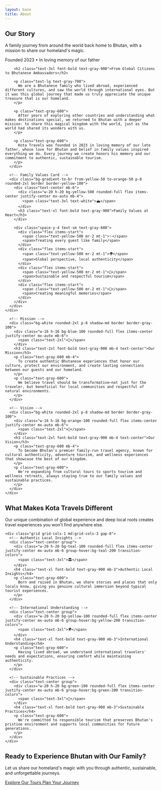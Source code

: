 ```yaml
---
layout: base
title: About
---
```


<!-- Hero Section -->
<section class="py-16 bg-gradient-to-br from-blue-600 to-teal-500 text-white">
  <div class="container mx-auto px-6 text-center">
    <h1 class="text-4xl font-bold mb-4">Our Story</h1>
    <p class="text-xl text-blue-100 max-w-2xl mx-auto">
      A family journey from around the world back home to Bhutan, with a mission to share our homeland's magic.
    </p>
  </div>
</section>

<!-- Main Story -->
<section class="py-16 bg-white">
  <div class="container mx-auto px-6">
    <div class="grid grid-cols-1 lg:grid-cols-2 gap-12 items-center">
      <div class="space-y-6">
        <div class="inline-block bg-yellow-100 text-yellow-700 px-4 py-2 rounded-full text-sm font-medium">
          Founded 2023 • In loving memory of our father
        </div>
        
        <h2 class="text-3xl font-bold text-gray-900">From Global Citizens to Bhutanese Ambassadors</h2>
        
        <p class="text-lg text-gray-700">
          We are a Bhutanese family who lived abroad, experienced different cultures, and saw the world through international eyes. But it was this global journey that made us truly appreciate the unique treasure that is our homeland.
        </p>
        
        <p class="text-gray-600">
          After years of exploring other countries and understanding what makes destinations special, we returned to Bhutan with a deeper mission: to share this magical kingdom with the world, just as the world had shared its wonders with us.
        </p>
        
        <p class="text-gray-600">
          Kota Travels was founded in 2023 in loving memory of our late father, whose love for Bhutan and belief in family values inspired everything we do. Every journey we create honors his memory and our commitment to authentic, sustainable tourism.
        </p>
      </div>
      
      <!-- Family Values Card -->
      <div class="bg-gradient-to-br from-yellow-50 to-orange-50 p-8 rounded-2xl border border-yellow-100">
        <div class="text-center mb-6">
          <div class="w-20 h-20 bg-yellow-500 rounded-full flex items-center justify-center mx-auto mb-4">
            <span class="text-3xl text-white">🏔️</span>
          </div>
          <h3 class="text-xl font-bold text-gray-900">Family Values at Heart</h3>
        </div>
        
        <div class="space-y-4 text-sm text-gray-600">
          <div class="flex items-start">
            <span class="text-yellow-500 mr-2 mt-1">✨</span>
            <span>Treating every guest like family</span>
          </div>
          <div class="flex items-start">
            <span class="text-yellow-500 mr-2 mt-1">🌍</span>
            <span>Global perspective, local authenticity</span>
          </div>
          <div class="flex items-start">
            <span class="text-yellow-500 mr-2 mt-1">🌱</span>
            <span>Sustainable and respectful tourism</span>
          </div>
          <div class="flex items-start">
            <span class="text-yellow-500 mr-2 mt-1">💫</span>
            <span>Creating meaningful memories</span>
          </div>
        </div>
      </div>
    </div>
  </div>
</section>

<!-- Our Mission & Vision -->
<section class="py-16 bg-stone-50">
  <div class="container mx-auto px-6">
    <div class="grid grid-cols-1 md:grid-cols-2 gap-8 mb-12">
      
      <!-- Mission -->
      <div class="bg-white rounded-2xl p-8 shadow-md border border-gray-100">
        <div class="w-16 h-16 bg-blue-100 rounded-full flex items-center justify-center mx-auto mb-6">
          <span class="text-2xl">🎯</span>
        </div>
        <h3 class="text-2xl font-bold text-gray-900 mb-4 text-center">Our Mission</h3>
        <p class="text-gray-600 mb-4">
          To create authentic Bhutanese experiences that honor our culture, protect our environment, and create lasting connections between our guests and our homeland.
        </p>
        <p class="text-gray-600">
          We believe travel should be transformative—not just for the traveler, but beneficial for local communities and respectful of natural environments.
        </p>
      </div>

      <!-- Vision -->
      <div class="bg-white rounded-2xl p-8 shadow-md border border-gray-100">
        <div class="w-16 h-16 bg-orange-100 rounded-full flex items-center justify-center mx-auto mb-6">
          <span class="text-2xl">🌟</span>
        </div>
        <h3 class="text-2xl font-bold text-gray-900 mb-4 text-center">Our Vision</h3>
        <p class="text-gray-600 mb-4">
          To become Bhutan's premier family-run travel agency, known for cultural authenticity, adventure tourism, and wellness experiences that showcase the best of our kingdom.
        </p>
        <p class="text-gray-600">
          We're expanding from cultural tours to sports tourism and wellness retreats, always staying true to our family values and sustainable practices.
        </p>
      </div>
    </div>
  </div>
</section>

<!-- What Makes Us Different -->
<section class="py-16 bg-white">
  <div class="container mx-auto px-6">
    <div class="text-center mb-12">
      <h2 class="text-3xl font-bold text-gray-900 mb-4">What Makes Kota Travels Different</h2>
      <p class="text-gray-600 max-w-2xl mx-auto">
        Our unique combination of global experience and deep local roots creates travel experiences you won't find anywhere else.
      </p>
    </div>

    <div class="grid grid-cols-1 md:grid-cols-3 gap-8">
      <!-- Authentic Local Insights -->
      <div class="text-center group">
        <div class="w-20 h-20 bg-teal-100 rounded-full flex items-center justify-center mx-auto mb-6 group-hover:bg-teal-200 transition-colors">
          <span class="text-3xl">🏛️</span>
        </div>
        <h4 class="text-xl font-bold text-gray-900 mb-3">Authentic Local Insights</h4>
        <p class="text-gray-600">
          Born and raised in Bhutan, we share stories and places that only locals know, giving you genuine cultural immersion beyond typical tourist experiences.
        </p>
      </div>

      <!-- International Understanding -->
      <div class="text-center group">
        <div class="w-20 h-20 bg-yellow-100 rounded-full flex items-center justify-center mx-auto mb-6 group-hover:bg-yellow-200 transition-colors">
          <span class="text-3xl">🌍</span>
        </div>
        <h4 class="text-xl font-bold text-gray-900 mb-3">International Understanding</h4>
        <p class="text-gray-600">
          Having lived abroad, we understand international travelers' needs and expectations, ensuring comfort while maintaining authenticity.
        </p>
      </div>

      <!-- Sustainable Practices -->
      <div class="text-center group">
        <div class="w-20 h-20 bg-green-100 rounded-full flex items-center justify-center mx-auto mb-6 group-hover:bg-green-200 transition-colors">
          <span class="text-3xl">🌱</span>
        </div>
        <h4 class="text-xl font-bold text-gray-900 mb-3">Sustainable Practices</h4>
        <p class="text-gray-600">
          We're committed to responsible tourism that preserves Bhutan's pristine environment and supports local communities for future generations.
        </p>
      </div>
    </div>
  </div>
</section>

<!-- Call to Action -->
<section class="py-16 bg-gradient-to-r from-orange-500 to-yellow-500 text-white">
  <div class="container mx-auto px-6 text-center">
    <h2 class="text-3xl font-bold mb-4">Ready to Experience Bhutan with Our Family?</h2>
    <p class="text-xl mb-8 text-orange-100">
      Let us share our homeland's magic with you through authentic, sustainable, and unforgettable journeys.
    </p>
    <div class="space-y-4 md:space-y-0 md:space-x-4 md:flex md:justify-center">
      <a href="/packages/" class="inline-block bg-white text-orange-600 hover:bg-gray-100 font-semibold px-8 py-3 rounded-full transition-colors duration-200">
        Explore Our Tours
      </a>
      <a href="/contact/" class="inline-block bg-transparent border-2 border-white hover:bg-white hover:text-orange-600 text-white font-semibold px-8 py-3 rounded-full transition-all duration-200">
        Plan Your Journey
      </a>
    </div>
  </div>
</section>